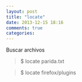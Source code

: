 ```yaml
---
layout: post
title: "locate"
date: 2013-12-15 18:16
comments: true
categories: 
---
```

Buscar archivos

>$ locate parida.txt

>$ locate firefox/plugins

